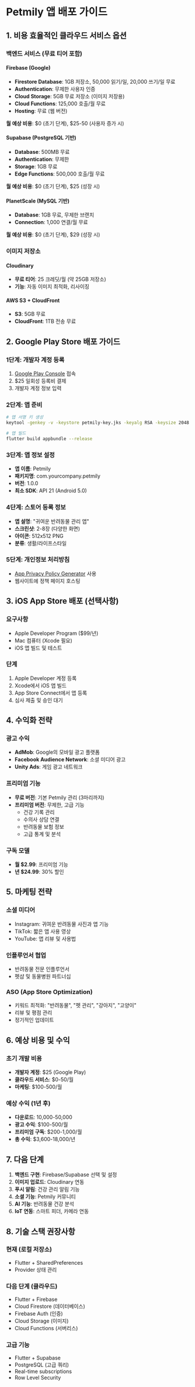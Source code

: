 # Petmily 앱 배포 가이드

## 1. 비용 효율적인 클라우드 서비스 옵션

### 백엔드 서비스 (무료 티어 포함)

#### Firebase (Google)
- **Firestore Database**: 1GB 저장소, 50,000 읽기/일, 20,000 쓰기/일 무료
- **Authentication**: 무제한 사용자 인증
- **Cloud Storage**: 5GB 무료 저장소 (이미지 저장용)
- **Cloud Functions**: 125,000 호출/월 무료
- **Hosting**: 무료 (웹 버전)

**월 예상 비용**: $0 (초기 단계), $25-50 (사용자 증가 시)

#### Supabase (PostgreSQL 기반)
- **Database**: 500MB 무료
- **Authentication**: 무제한
- **Storage**: 1GB 무료
- **Edge Functions**: 500,000 호출/월 무료

**월 예상 비용**: $0 (초기 단계), $25 (성장 시)

#### PlanetScale (MySQL 기반)
- **Database**: 1GB 무료, 무제한 브랜치
- **Connection**: 1,000 연결/월 무료

**월 예상 비용**: $0 (초기 단계), $29 (성장 시)

### 이미지 저장소

#### Cloudinary
- **무료 티어**: 25 크레딧/월 (약 25GB 저장소)
- **기능**: 자동 이미지 최적화, 리사이징

#### AWS S3 + CloudFront
- **S3**: 5GB 무료
- **CloudFront**: 1TB 전송 무료

## 2. Google Play Store 배포 가이드

### 1단계: 개발자 계정 등록
1. [Google Play Console](https://play.google.com/console) 접속
2. $25 일회성 등록비 결제
3. 개발자 계정 정보 입력

### 2단계: 앱 준비
```bash
# 앱 서명 키 생성
keytool -genkey -v -keystore petmily-key.jks -keyalg RSA -keysize 2048 -validity 10000 -alias petmily

# 앱 빌드
flutter build appbundle --release
```

### 3단계: 앱 정보 설정
- **앱 이름**: Petmily
- **패키지명**: com.yourcompany.petmily
- **버전**: 1.0.0
- **최소 SDK**: API 21 (Android 5.0)

### 4단계: 스토어 등록 정보
- **앱 설명**: "귀여운 반려동물 관리 앱"
- **스크린샷**: 2-8장 (다양한 화면)
- **아이콘**: 512x512 PNG
- **분류**: 생활/라이프스타일

### 5단계: 개인정보 처리방침
- [App Privacy Policy Generator](https://app-privacy-policy-generator.firebaseapp.com/) 사용
- 웹사이트에 정책 페이지 호스팅

## 3. iOS App Store 배포 (선택사항)

### 요구사항
- Apple Developer Program ($99/년)
- Mac 컴퓨터 (Xcode 필요)
- iOS 앱 빌드 및 테스트

### 단계
1. Apple Developer 계정 등록
2. Xcode에서 iOS 앱 빌드
3. App Store Connect에서 앱 등록
4. 심사 제출 및 승인 대기

## 4. 수익화 전략

### 광고 수익
- **AdMob**: Google의 모바일 광고 플랫폼
- **Facebook Audience Network**: 소셜 미디어 광고
- **Unity Ads**: 게임 광고 네트워크

### 프리미엄 기능
- **무료 버전**: 기본 Petmily 관리 (3마리까지)
- **프리미엄 버전**: 무제한, 고급 기능
  - 건강 기록 관리
  - 수의사 상담 연결
  - 반려동물 보험 정보
  - 고급 통계 및 분석

### 구독 모델
- **월 $2.99**: 프리미엄 기능
- **년 $24.99**: 30% 할인

## 5. 마케팅 전략

### 소셜 미디어
- Instagram: 귀여운 반려동물 사진과 앱 기능
- TikTok: 짧은 앱 사용 영상
- YouTube: 앱 리뷰 및 사용법

### 인플루언서 협업
- 반려동물 전문 인플루언서
- 펫샵 및 동물병원 파트너십

### ASO (App Store Optimization)
- 키워드 최적화: "반려동물", "펫 관리", "강아지", "고양이"
- 리뷰 및 평점 관리
- 정기적인 업데이트

## 6. 예상 비용 및 수익

### 초기 개발 비용
- **개발자 계정**: $25 (Google Play)
- **클라우드 서비스**: $0-50/월
- **마케팅**: $100-500/월

### 예상 수익 (1년 후)
- **다운로드**: 10,000-50,000
- **광고 수익**: $100-500/월
- **프리미엄 구독**: $200-1,000/월
- **총 수익**: $3,600-18,000/년

## 7. 다음 단계

1. **백엔드 구현**: Firebase/Supabase 선택 및 설정
2. **이미지 업로드**: Cloudinary 연동
3. **푸시 알림**: 건강 관리 알림 기능
4. **소셜 기능**: Petmily 커뮤니티
5. **AI 기능**: 반려동물 건강 분석
6. **IoT 연동**: 스마트 피더, 카메라 연동

## 8. 기술 스택 권장사항

### 현재 (로컬 저장소)
- Flutter + SharedPreferences
- Provider 상태 관리

### 다음 단계 (클라우드)
- Flutter + Firebase
- Cloud Firestore (데이터베이스)
- Firebase Auth (인증)
- Cloud Storage (이미지)
- Cloud Functions (서버리스)

### 고급 기능
- Flutter + Supabase
- PostgreSQL (고급 쿼리)
- Real-time subscriptions
- Row Level Security 